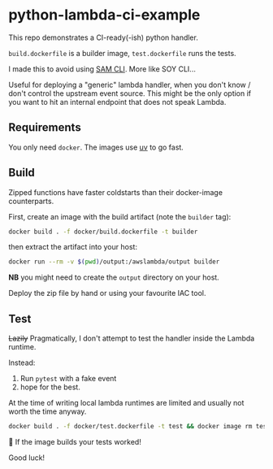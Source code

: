 # python-lambda-ci-example

This repo demonstrates a CI-ready(-ish) python handler.

`build.dockerfile` is a builder image, `test.dockerfile` runs the tests.

I made this to avoid using [SAM CLI](https://docs.aws.amazon.com/serverless-application-model/latest/developerguide/using-sam-cli.html). More like SOY CLI...

Useful for deploying a "generic" lambda handler, when you don't know / don't control the upstream event source. This might be the only option if you want to hit an internal endpoint that does not speak Lambda.

## Requirements

You only need `docker`. The images use [uv](https://github.com/astral-sh/uv/tree/main) to go fast.

## Build

Zipped functions have faster coldstarts than their docker-image counterparts.

First, create an image with the build artifact (note the `builder` tag):

```bash
docker build . -f docker/build.dockerfile -t builder
```

then extract the artifact into your host:

```bash
docker run --rm -v $(pwd)/output:/awslambda/output builder
```

__NB__ you might need to create the `output` directory on your host.

Deploy the zip file by hand or using your favourite IAC tool.

## Test

~~Lazily~~ Pragmatically, I don't attempt to test the handler inside the Lambda runtime.

Instead:

1. Run `pytest` with a fake event
2. hope for the best.

At the time of writing local lambda runtimes are limited and usually not worth the time anyway.

```bash
docker build . -f docker/test.dockerfile -t test && docker image rm test
```

:rocket: If the image builds your tests worked!

Good luck!
